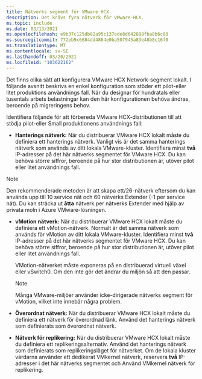 ```yaml
---
title: Nätverks segment för VMware HCX
description: Det krävs fyra nätverk för VMware-HCX.
ms.topic: include
ms.date: 03/13/2021
ms.openlocfilehash: e9b37c125db82a95c137ede8d642888fba8b6c80
ms.sourcegitcommit: 772eb9c6684dd4864e0ba507945a83e48b8c16f0
ms.translationtype: MT
ms.contentlocale: sv-SE
ms.lasthandoff: 03/20/2021
ms.locfileid: "103622162"
---
```

<!-- Used in avs-production-ready-deployment.md and tutorial-deploy-vmware-hcx.md -->

Det finns olika sätt att konfigurera VMware HCX Network-segment lokalt. I följande avsnitt beskrivs en enkel konfiguration som stöder ett pilot-eller litet produktions användnings fall.  När du designar för hundratals eller tusentals arbets belastningar kan den här konfigurationen behöva ändras, beroende på migreringens behov.  

Identifiera följande för att förbereda VMware HCX-distributionen till att stödja pilot-eller Small produktionens användnings fall:

- **Hanterings nätverk:** När du distribuerar VMware HCX lokalt måste du definiera ett hanterings nätverk.  Vanligt vis är det samma hanterings nätverk som används av ditt lokala VMware-kluster.  Identifiera minst **två** IP-adresser på det här nätverks segmentet för VMware HCX. Du kan behöva större siffror, beroende på hur stor distributionen är, utöver pilot eller litet användnings fall.

> [!NOTE]
   > Den rekommenderade metoden är att skapa ett/26-nätverk eftersom du kan använda upp till 10 service nät och 60 nätverks Extender (-1 per service nät). Du kan sträcka ut **åtta** nätverk per nätverks Extender med hjälp av privata moln i Azure VMware-lösningen.
   >
   
- **vMotion nätverk:** När du distribuerar VMware HCX lokalt måste du definiera ett vMotion-nätverk.  Normalt är det samma nätverk som används för vMotion av ditt lokala VMware-kluster.  Identifiera minst **två** IP-adresser på det här nätverks segmentet för VMware HCX. Du kan behöva större siffror, beroende på hur stor distributionen är, utöver pilot eller litet användnings fall.

   VMotion-nätverket måste exponeras på en distribuerad virtuell växel eller vSwitch0. Om den inte gör det ändrar du miljön så att den passar.

   > [!NOTE]
   > Många VMware-miljöer använder icke-dirigerade nätverks segment för vMotion, vilket inte innebär några problem.

- **Överordnat nätverk:** När du distribuerar VMware HCX lokalt måste du definiera ett nätverk för överordnad länk. Använd det hanterings nätverk som definierats som överordnat nätverk.
   
- **Nätverk för replikering:** När du distribuerar VMware HCX lokalt måste du definiera ett replikeringsalternativ. Använd det hanterings nätverk som definierats som replikeringsläget för nätverket.  Om de lokala kluster värdarna använder ett dedikerat VMkernel nätverk, reservera **två** IP-adresser i det här nätverks segmentet och Använd VMkernel nätverk för replikering.
